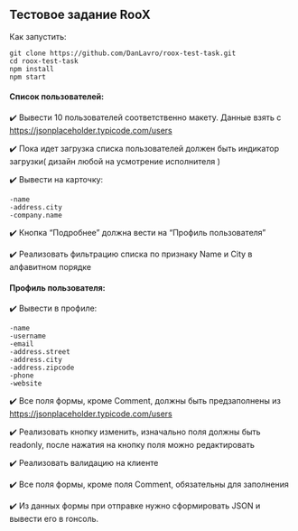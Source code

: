 ## Тестовое задание RooX

Как запустить:

```
git clone https://github.com/DanLavro/roox-test-task.git
cd roox-test-task
npm install
npm start
```

#### Список пользователей:

:heavy_check_mark: Вывести 10 пользователей соответственно макету. Данные взять с https://jsonplaceholder.typicode.com/users

:heavy_check_mark: Пока идет загрузка списка пользователей должен быть индикатор загрузки( дизайн любой на усмотрение исполнителя )

:heavy_check_mark: Вывести на карточку:

```
-name
-address.city
-company.name
```

:heavy_check_mark: Кнопка “Подробнее” должна вести на “Профиль пользователя”

:heavy_check_mark: Реализовать фильтрацию списка по признаку Name и City в алфавитном порядке

#### Профиль пользователя:

:heavy_check_mark: Вывести в профиле:

```
-name
-username
-email
-address.street
-address.city
-address.zipcode
-phone
-website
```

:heavy_check_mark: Все поля формы, кроме Comment, должны быть предзаполнены из https://jsonplaceholder.typicode.com/users

:heavy_check_mark: Реализовать кнопку изменить, изначально поля должны быть readonly, после нажатия на кнопку поля можно редактировать

:heavy_check_mark: Реализовать валидацию на клиенте

:heavy_check_mark: Все поля формы, кроме поля Comment, обязательны для заполнения

:heavy_check_mark: Из данных формы при отправке нужно сформировать JSON и вывести его в rонсоль.
